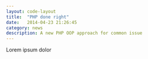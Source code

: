 ```yaml
---
layout: code-layout
title:  "PHP done right"
date:   2014-04-23 21:26:45
category: news
description: A new PHP OOP approach for common issue
---
```


Lorem ipsum dolor